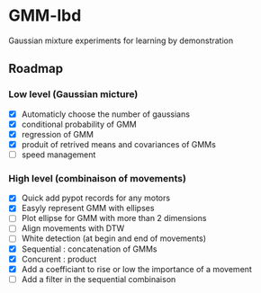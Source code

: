 # GMM-lbd
Gaussian mixture experiments for learning by demonstration

## Roadmap
### Low level (Gaussian micture)
* [X] Automaticly choose the number of gaussians
* [x] conditional probability of GMM
* [x] regression of GMM
* [X] produit of retrived means and covariances of GMMs
* [ ] speed management 

### High level (combinaison of movements)
* [X] Quick add pypot records for any motors
* [X] Easyly represent GMM with ellipses
* [ ] Plot ellipse for GMM with more than 2 dimensions
* [ ] Align movements with DTW  
* [ ] White detection (at begin and end of movements)
* [X] Sequential : concatenation of GMMs
* [X] Concurent : product 
* [X] Add a coefficiant to rise or low the importance of a movement
* [ ] Add a filter in the sequential combinaison
